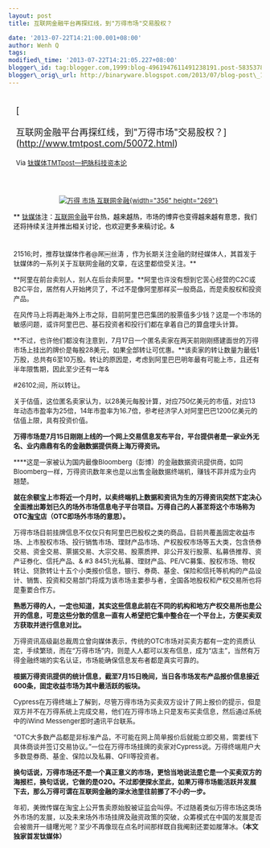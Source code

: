 ```yaml
--- 
layout: post 
title: 互联网金融平台再探红线，到"万得市场"交易股权？

date: '2013-07-22T14:21:00.001+08:00' 
author: Wenh Q
tags:
modified\_time: '2013-07-22T14:21:05.227+08:00' 
blogger\_id: tag:blogger.com,1999:blog-4961947611491238191.post-5835378475939956486
blogger\_orig\_url: http://binaryware.blogspot.com/2013/07/blog-post\_1387.html
---
```

<div style="margin: 10px; padding: 5px;">

<div style="font-size: 18px;">

[

互联网金融平台再探红线，到"万得市场"交易股权？](http://www.tmtpost.com/50072.html)

</div>

<div style="font-size: 13px;">

Via [钛媒体TMTpost—把脉科技资本论](http://www.tmtpost.com/)

</div>

</div>

<div style="font-size: 13px; padding: 15px 0 10px 10px;">



<div style="text-align: center;">

 [![万得 市场
互联网金融](http://www.tmtpost.com/wp-content/uploads/2013/07/137416376232.png "互联网金融平台再探红线，到“万得市场”交易股权？"){width="356"
height="269"}](http://www.tmtpost.com/wp-content/uploads/2013/07/137416376232.png)

</div>

<span
style="color: black;">** [钛媒体](http://www.tmtpost.com/ "钛媒体")注：[互联网](http://www.tmtpost.com/tag/%E4%BA%92%E8%81%94%E7%BD%91 "查看 互联网 中的全部文章")[金融](http://www.tmtpost.com/tag/%E9%87%91%E8%9E%8D "查看 金融 中的全部文章")平台热，越来越热，市场的博弈也变得越来越有意思，我们还将持续关注并推出相关讨论，也欢迎更多来稿讨论。&
#
21516;时，推荐钛媒体作者@屌￼丝涛
，作为长期关注金融的财经媒体人，其首发于钛媒体的一系列关于互联网金融的文章，在这里都倍受关注。**</span>



**阿里在前台卖别人，别人在后台卖阿里。**阿里也许没有想到它苦心经营的C2C或B2C平台，居然有人开始拷贝了，不过不是像阿里那样买一般商品，而是卖股权和投资产品。

在风传马上将再赴海外上市之际，目前阿里巴巴集团的股票值多少钱？这是一个市场的敏感问题，或许阿里巴巴、基石投资者和投行们都在拿着自己的算盘埋头计算。

**不过，也许他们都没有注意到，7月17日一个匿名卖家在两天前刚刚搭建面世的万得市场上挂出的牌价是每股28美元，如果全部转让可优惠。**该卖家的转让数量为最低1万股，总共有6至10万股。转让的原因是，考虑到阿里巴巴明年最有可能上市，且还有半年限售期，因此至少还有一年&

#26102;间，所以转让。

关于估值，这位匿名卖家认为，以28美元每股计算，对应750亿美元的市值，对应13年动态市盈率为25倍，14年市盈率为16.7倍，参考经济学人对阿里巴巴1200亿美元的估值上限，具有投资价值。

**万得市场是7月15日刚刚上线的一个网上交易信息发布平台，平台提供者是一家业外无名、业内鼎鼎有名的金融数据提供商上海万得资讯。**

****这是一家被认为国内最像Bloomberg（彭博）的金融数据资讯提供商，如同Bloomberg一样，万得资讯数年来也是以出售金融数据终端机，赚钱不菲并成为业内翘楚。

**就在余额宝上市将近一个月时，以卖终端机上数据和资讯为生的万得资讯突然下定决心全面推出筹划已久的场外市场信息电子平台项目。万得自己的人甚至将这个市场称为OTC[淘宝](http://www.tmtpost.com/tag/taobao "查看 淘宝 中的全部文章")店（OTC即场外市场的意思）。**

万得市场目前挂牌信息不仅仅只有阿里巴巴股权之类的商品，目前共覆盖固定收益市场、上市股权市场、投行销售市场、理财产品市场、产权股权市场等五大类，包含债券交易、资金交易、票据交易、大宗交易、股票质押、非公开发行股票、私募债推荐、资产证券化、信托产品、&
#3
8451;光私募、理财产品、PE/VC募集、股权市场、物权转让、贷款转让十五个小类报价信息，银行、券商、基金、保险和信托等机构的产品设计、销售、投资和交易部门将成为该市场主要参与者，全国各地股权和产权交易所也将是重要合作方。

**熟悉万得的人，一定也知道，其实这些信息此前在不同的机构和地方产权交易所也是公开的信息，可是这些分散的信息一直有人希望把它集中整合在一个平台上，方便买卖双方获取并进行信息对比。**

万得资讯高级副总裁周立曾向媒体表示，传统的OTC市场对买卖方都有一定的资质认定，手续繁琐，而在“万得市场”内，则是人人都可以发布信息，成为“店主”，当然有万得金融终端的实名认证，市场能确保信息发布者都是真实可靠的。

**根据万得资讯提供的统计信息，截至7月15日晚间，当日各市场发布产品报价信息接近600条，固定收益市场为其中最活跃的板块。**

Cypress在万得终端上了解到，尽管万得市场为买卖双方设计了网上报价的提示，但是双方并不在万得系统上完成交易，他们在万得市场上只是发布买卖信息，然后通过系统中的iWind
Messenger即时通讯平台联系。

“OTC大多数产品都是非标准产品，不可能在网上简单报价后就能立即交易，需要线下具体商谈并签订交易协议。”一位在万得市场挂牌的卖家对Cypress说。万得终端用户大多数是券商、基金、保险以及私募、QFII等投资者。

**换句话说，万得市场还不是一个真正意义的市场，更恰当地说法是它是一个买卖双方的海报栏，换句话说，它做的是O2O。不过即便探水至此，如果万得市场能活跃并发展下去，那么万得可谓在互联网金融的深水池里往前挪了不小的一步。**

年初，美微传媒在淘宝上公开售卖原始股被证监会叫停。不过随着类似万得市场这类场外市场的发展，以及未来场外市场挂牌及融资政策的突破，众筹模式在中国的发展是否会被凿开一缝曙光呢？至少不再像现在点名时间那样既自我阉割还要如履薄冰。**（本文独家首发钛媒体）**

</div>

